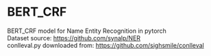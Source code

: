 # BERT_CRF
BERT_CRF model for Name Entity Recognition in pytorch</br>
Dataset source: https://github.com/synalp/NER</br>conlleval.py downloaded from: https://github.com/sighsmile/conlleval
